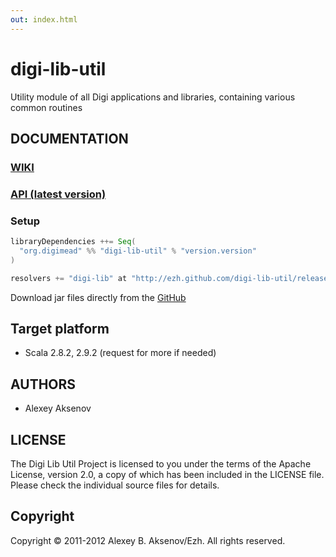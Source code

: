 ```yaml
---
out: index.html
---
```


digi-lib-util
=============

Utility module of all Digi applications and libraries, containing various common routines

DOCUMENTATION
-------------

### [WIKI](http://github.com/ezh/digi-lib-util/wiki)
### [API (latest version)](http://ezh.github.com/digi-lib-util/api/)

### Setup

```scala
libraryDependencies ++= Seq(
  "org.digimead" %% "digi-lib-util" % "version.version"
)

resolvers += "digi-lib" at "http://ezh.github.com/digi-lib-util/releases"
```

Download jar files directly from the [GitHub](https://github.com/ezh/digi-lib-util/tree/master/publish/releases/org/digimead)

## Target platform

* Scala 2.8.2, 2.9.2 (request for more if needed)

AUTHORS
-------

* Alexey Aksenov

LICENSE
-------

The Digi Lib Util Project is licensed to you under the terms of
the Apache License, version 2.0, a copy of which has been
included in the LICENSE file.
Please check the individual source files for details.

Copyright
---------

Copyright ©  2011-2012 Alexey B. Aksenov/Ezh. All rights reserved.
